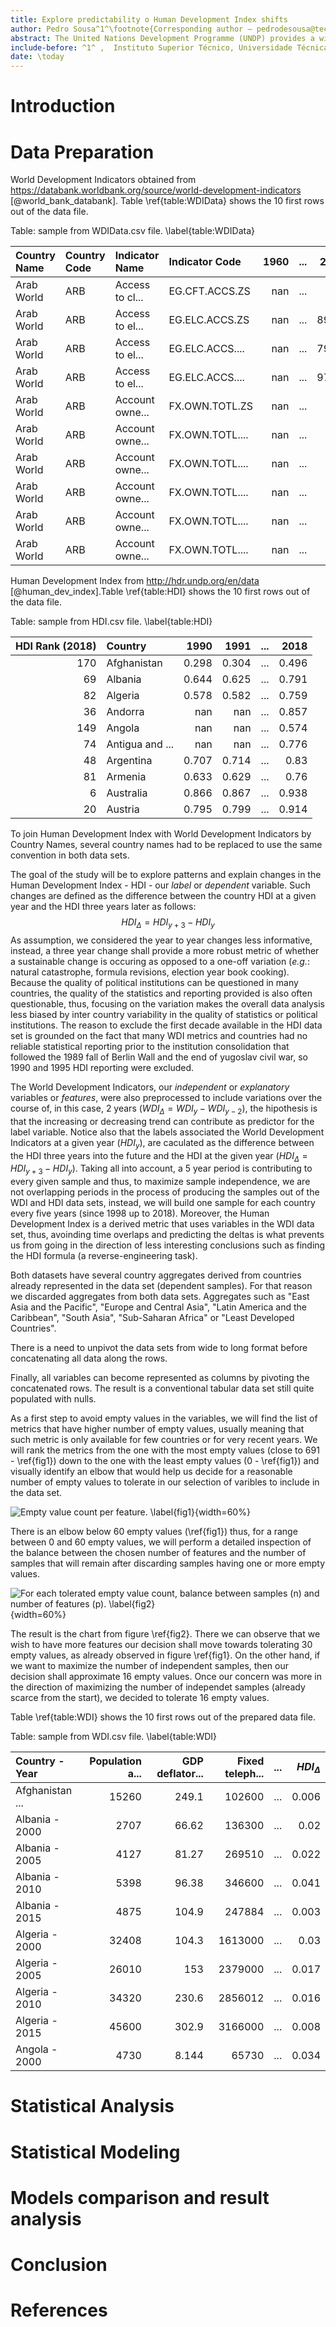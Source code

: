 ```yaml
---
title: Explore predictability o Human Development Index shifts
author: Pedro Sousa^1^\footnote{Corresponding author – pedrodesousa@tecnico.ulisboa.pt}, Andre Luis^1^\footnote{Corresponding author – andre.t.luis@tecnico.ulisboa.pt}, Carlos Sequeira^1^\footnote{Corresponding author – carlos.r.sequeira@tecnico.ulisboa.pt}, Sara Cruz^1^\footnote{Corresponding author – saraventuracruz@gmail.com}, Pedro Dias^1^\footnote{Corresponding author – pedroruivodias@tecnico.ulisboa.pt}
abstract: The United Nations Development Programme (UNDP) provides a widely accepted ranking of countries according to their human development status. The annual score of each country is called Human Development Index and it combines  four development indicators - life expectancy for health, expected years of schooling, mean of years of schooling for education and Gross National Income per capita for standard of living. Explaining and predicting the progress of such index can be used to evaluate the quality of public policies as well as  to assess what does in fact explain a certain status in human development beyond public policies and govenment institutions.
include-before: ^1^ ,  Instituto Superior Técnico, Universidade Técnica de Lisboa, Portugal. \newline
date: \today
---
```


# Introduction

# Data Preparation

World Development Indicators obtained from https://databank.worldbank.org/source/world-development-indicators [@world_bank_databank]. Table \ref{table:WDIData} shows the 10 first rows out of the data file.

Table: sample from WDIData.csv file. \label{table:WDIData}

| Country Name   | Country Code   | Indicator Name   | Indicator Code   |   1960 | ...   |   2018 |
|:---------------|:---------------|:-----------------|:-----------------|-------:|:------|-------:|
| Arab World     | ARB            | Access to cl...  | EG.CFT.ACCS.ZS   |    nan | ...   | nan    |
| Arab World     | ARB            | Access to el...  | EG.ELC.ACCS.ZS   |    nan | ...   |  89.29 |
| Arab World     | ARB            | Access to el...  | EG.ELC.ACCS....  |    nan | ...   |  79.25 |
| Arab World     | ARB            | Access to el...  | EG.ELC.ACCS....  |    nan | ...   |  97.06 |
| Arab World     | ARB            | Account owne...  | FX.OWN.TOTL.ZS   |    nan | ...   | nan    |
| Arab World     | ARB            | Account owne...  | FX.OWN.TOTL....  |    nan | ...   | nan    |
| Arab World     | ARB            | Account owne...  | FX.OWN.TOTL....  |    nan | ...   | nan    |
| Arab World     | ARB            | Account owne...  | FX.OWN.TOTL....  |    nan | ...   | nan    |
| Arab World     | ARB            | Account owne...  | FX.OWN.TOTL....  |    nan | ...   | nan    |
| Arab World     | ARB            | Account owne...  | FX.OWN.TOTL....  |    nan | ...   | nan    |


Human Development Index from http://hdr.undp.org/en/data [@human_dev_index].Table \ref{table:HDI} shows the 10 first rows out of the data file.

Table: sample from HDI.csv file. \label{table:HDI}

|   HDI Rank (2018) | Country         |    1990 |    1991 | ...   |   2018 |
|------------------:|:----------------|--------:|--------:|:------|-------:|
|               170 | Afghanistan     |   0.298 |   0.304 | ...   |  0.496 |
|                69 | Albania         |   0.644 |   0.625 | ...   |  0.791 |
|                82 | Algeria         |   0.578 |   0.582 | ...   |  0.759 |
|                36 | Andorra         | nan     | nan     | ...   |  0.857 |
|               149 | Angola          | nan     | nan     | ...   |  0.574 |
|                74 | Antigua and ... | nan     | nan     | ...   |  0.776 |
|                48 | Argentina       |   0.707 |   0.714 | ...   |  0.83  |
|                81 | Armenia         |   0.633 |   0.629 | ...   |  0.76  |
|                 6 | Australia       |   0.866 |   0.867 | ...   |  0.938 |
|                20 | Austria         |   0.795 |   0.799 | ...   |  0.914 |


To join Human Development Index with World Development Indicators by Country Names, several country names had to be replaced to use the same convention in both data sets.  

The goal of the study will be to explore patterns and explain changes in the Human Development Index - HDI - our *label* or *dependent* variable. Such changes are defined as the difference between the country HDI at a given year and the HDI three years later as follows: 
$$HDI_{\Delta}=HDI_{y+3} - HDI_{y}$$
As assumption, we considered the year to year changes less informative, instead, a three year change shall provide a more robust metric of whether a sustainable change is occuring as opposed to a one-off variation (*e.g.*: natural catastrophe, formula revisions, election year book cooking). Because the quality of political institutions can be questioned in many countries, the quality of the statistics and reporting provided is also often questionable, thus, focusing on the variation makes the overall data analysis less biased by inter country variability in the quality of statistics or political institutions.
The reason to exclude the first decade available in the HDI data set is grounded on the fact that many WDI metrics and countries had no reliable statistical reporting prior to the institution consolidation that followed the 1989 fall of Berlin Wall and the end of yugoslav civil war, so 1990 and 1995 HDI reporting were excluded.  

The World Development Indicators, our *independent* or *explanatory* variables or *features*, were also preprocessed to include variations over the course of, in this case, 2 years ($WDI_{\Delta} = WDI_y - WDI_{y-2}$), the hipothesis is that the increasing or decreasing trend can contribute as predictor for the label variable. Notice also that the labels associated the World Development Indicators at a given year ($HDI_y$), are caculated as the difference between the HDI three years into the future and the HDI at the given year ($HDI_{\Delta}=HDI_{y+3} - HDI_{y}$).
Taking all into account, a 5 year period is contributing to every given sample and thus, to maximize sample independence, we are not overlapping periods in the process of producing the samples out of the WDI and HDI data sets, instead, we will build one sample for each country every five years (since 1998 up to 2018).
Moreover, the Human Development Index is a derived metric that uses variables in the WDI data set, thus, avoinding time overlaps and predicting the deltas is what prevents us from going in the direction of less interesting conclusions such as finding the HDI formula (a reverse-engineering task).  

Both datasets have several country aggregates derived from countries already represented in the data set (dependent samples). For that reason we discarded aggregates from both data sets. Aggregates such as "East Asia and the Pacific", "Europe and Central Asia", "Latin America and the Caribbean", "South Asia", "Sub-Saharan Africa" or "Least Developed Countries".

There is a need to unpivot the data sets from wide to long format before concatenating all data along the rows.

Finally, all variables can become represented as columns by pivoting the concatenated rows. The result is a conventional tabular data set still quite populated with nulls. 

As a first step to avoid empty values in the variables, we will find the list of metrics that have higher number of empty values, usually meaning that such metric is only available for few countries or for very recent years.
We will rank the metrics from the one with the most empty values (close to 691 - \ref{fig1}) down to the one with the least empty values (0 - \ref{fig1}) and visually identify an elbow that would help us decide for a reasonable number of empty values to tolerate in our selection of varibles to include in the data set.

![Empty value count per feature. \label{fig1}](./resources/fig1.png){width=60%}

There is an elbow below 60 empty values (\ref{fig1}) thus, for a range between 0 and 60 empty values, we will perform a detailed inspection of the balance between the chosen number of features and the number of samples that will remain after discarding samples having one or more empty values.

![For each tolerated empty value count, balance between samples (n) and number of features (p). \label{fig2}](./resources/fig2.png){width=60%}

The result is the chart from figure \ref{fig2}. There we can observe that we wish to have more features our decision shall move towards tolerating 30 empty values, as already observed in figure \ref{fig1}. On the other hand, if we want to maximize the number of independent samples, then our decision shall approximate 16 empty values. Once our concern was more in the direction of maximizing the number of independet samples (already scarce from the start), we decided to tolerate 16 empty values.

Table \ref{table:WDI} shows the 10 first rows out of the prepared data file.

Table: sample from WDI.csv file. \label{table:WDI}

| Country - Year   |   Population a... |   GDP deflator... |   Fixed teleph... | ...   |   $HDI_{\Delta}$ |
|:-----------------|------------------:|------------------:|------------------:|:------|-----------------:|
| Afghanistan ...  |             15260 |           249.1   |            102600 | ...   |            0.006 |
| Albania - 2000   |              2707 |            66.62  |            136300 | ...   |            0.02  |
| Albania - 2005   |              4127 |            81.27  |            269510 | ...   |            0.022 |
| Albania - 2010   |              5398 |            96.38  |            346600 | ...   |            0.041 |
| Albania - 2015   |              4875 |           104.9   |            247884 | ...   |            0.003 |
| Algeria - 2000   |             32408 |           104.3   |           1613000 | ...   |            0.03  |
| Algeria - 2005   |             26010 |           153     |           2379000 | ...   |            0.017 |
| Algeria - 2010   |             34320 |           230.6   |           2856012 | ...   |            0.016 |
| Algeria - 2015   |             45600 |           302.9   |           3166000 | ...   |            0.008 |
| Angola - 2000    |              4730 |             8.144 |             65730 | ...   |            0.034 |


# Statistical Analysis


# Statistical Modeling


# Models comparison and result analysis


# Conclusion


# References
